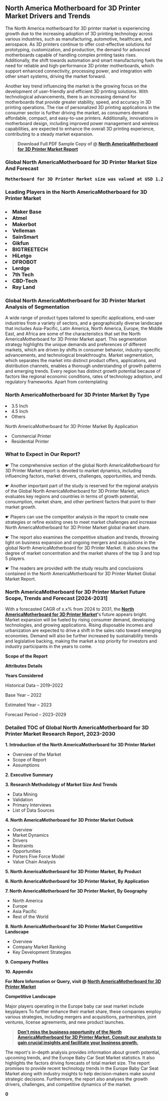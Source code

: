 <p> <h2>North America Motherboard for 3D Printer Market Drivers and Trends</h2><p>The North America motherboard for 3D printer market is experiencing growth due to the increasing adoption of 3D printing technology across various industries, such as manufacturing, automotive, healthcare, and aerospace. As 3D printers continue to offer cost-effective solutions for prototyping, customization, and production, the demand for advanced motherboards capable of handling complex printing tasks rises. Additionally, the shift towards automation and smart manufacturing fuels the need for reliable and high-performance 3D printer motherboards, which support enhanced connectivity, processing power, and integration with other smart systems, driving the market forward.</p><p>Another key trend influencing the market is the growing focus on the development of user-friendly and efficient 3D printing solutions. With technological advancements, there is an increasing demand for motherboards that provide greater stability, speed, and accuracy in 3D printing operations. The rise of personalized 3D printing applications in the consumer sector is further driving the market, as consumers demand affordable, compact, and easy-to-use printers. Additionally, innovations in motherboard design, including improved power management and wireless capabilities, are expected to enhance the overall 3D printing experience, contributing to a steady market expansion.</p></p><blockquote id="" class=""><strong>Download Full PDF Sample Copy of @&nbsp;<a href="https://www.verifiedmarketreports.com/download-sample/?rid=412036&utm_source=GitHub-Jan&utm_medium=258" target="_blank">North AmericaMotherboard for 3D Printer Market Report</a>&nbsp;&nbsp;</strong></blockquote><h3 id="" class=""><strong>Global&nbsp;North AmericaMotherboard for 3D Printer Market Size And Forecast</strong></h3><pre class="reader-text-block__code-block"><strong>Motherboard for 3D Printer Market size was valued at USD 1.2 Billion in 2022 and is projected to reach USD 3.5 Billion by 2030, growing at a CAGR of 15.5% from 2024 to 2030.</strong></pre><h3 id="" class="">Leading Players in the&nbsp;North AmericaMotherboard for 3D Printer Market</h3><h3 class=""></Li><Li>Maker Base</Li><Li> Atmel</Li><Li> Makerbot</Li><Li> Velleman</Li><Li> SainSmart</Li><Li> Gikfun</Li><Li> BIGTREETECH</Li><Li> HiLetgo</Li><Li> DFROBOT</Li><Li> Lerdge</Li><Li> 7th Tech</Li><Li> CBD-Tech</Li><Li> Ray Land</h3><h3 id="" class="">Global&nbsp;North AmericaMotherboard for 3D Printer Market Analysis of Segmentation</h3><p id="" class="">A wide range of product types tailored to specific applications, end-user industries from a variety of sectors, and a geographically diverse landscape that includes Asia-Pacific, Latin America, North America, Europe, the Middle East, and Africa are some of the characteristics that set the North AmericaMotherboard for 3D Printer Market apart. This segmentation strategy highlights the unique demands and preferences of different markets, which are driven by shifts in consumer behavior, industry-specific advancements, and technological breakthroughs. Market segmentation, which separates the market into distinct product offers, applications, and distribution channels, enables a thorough understanding of growth patterns and emerging trends. Every region has distinct growth potential because of factors like regional economic conditions, rates of technology adoption, and regulatory frameworks. Apart from contemplating</p><h3 id="" class="">North AmericaMotherboard for 3D Printer Market&nbsp;By Type</h3><p></Li><Li>3.5 Inch</Li><Li> 4.5 Inch</Li><Li> Others</p><div class="" data-test-id=""><p>North AmericaMotherboard for 3D Printer Market&nbsp;By Application</p></div><p class=""></Li><Li>Commercial Printer</Li><Li> Residential Printer</p><div class="" data-test-id=""><h3><span class="">What to Expect in Our Report?</span></h3></div><div class="" data-test-id=""><p><span class="">☛ The comprehensive section of the global North AmericaMotherboard for 3D Printer Market report is devoted to market dynamics, including influencing factors, market drivers, challenges, opportunities, and trends.</span></p></div><div class="" data-test-id=""><p><span class="">☛ Another important part of the study is reserved for the regional analysis of the Global North AmericaMotherboard for 3D Printer Market, which evaluates key regions and countries in terms of growth potential, consumption, market share, and other pertinent factors that point to their market growth.</span></p></div><div class="" data-test-id=""><p><span class="">☛ Players can use the competitor analysis in the report to create new strategies or refine existing ones to meet market challenges and increase North AmericaMotherboard for 3D Printer Market global market share.</span></p></div><div class="" data-test-id=""><p><span class="">☛ The report also examines the competitive situation and trends, throwing light on business expansion and ongoing mergers and acquisitions in the global North AmericaMotherboard for 3D Printer Market. It also shows the degree of market concentration and the market shares of the top 3 and top 5 players.</span></p></div><div class="" data-test-id=""><p><span class="">☛ The readers are provided with the study results and conclusions contained in the North AmericaMotherboard for 3D Printer Market Global Market Report.</span></p></div><div class="" data-test-id=""><h3><span class="">North AmericaMotherboard for 3D Printer Market Future Scope, Trends and Forecast [2024-2031]</span></h3></div><div class="" data-test-id=""><p><span class="">With a forecasted CAGR of x.x% from 2024 to 2031, the <strong><a href="https://www.verifiedmarketreports.com/download-sample/?rid=412036&utm_source=GitHub-Jan&utm_medium=258" target="_blank">North AmericaMotherboard for 3D Printer Market</a>'</strong>s future appears bright. Market expansion will be fueled by rising consumer demand, developing technologies, and growing applications. Rising disposable incomes and urbanization are expected to drive a shift in the sales ratio toward emerging economies. Demand will also be further increased by sustainability trends and legislative backing, making the market a top priority for investors and industry participants in the years to come.</span></p><p id="ember66" class="ember-view reader-text-block__paragraph"><strong>Scope of the Report</strong></p><p id="ember67" class="ember-view reader-text-block__paragraph"><strong>Attributes Details</strong></p><p id="ember68" class="ember-view reader-text-block__paragraph"><strong>Years Considered</strong></p><p id="ember69" class="ember-view reader-text-block__paragraph">Historical Data &ndash; 2019&ndash;2022</p><p id="ember70" class="ember-view reader-text-block__paragraph">Base Year &ndash; 2022</p><p id="ember71" class="ember-view reader-text-block__paragraph">Estimated Year &ndash; 2023</p><p id="ember72" class="ember-view reader-text-block__paragraph">Forecast Period &ndash; 2023&ndash;2029</p></div><h3 id="" class="">Detailed TOC of Global North AmericaMotherboard for 3D Printer Market Research Report, 2023-2030</h3><p id="" class=""><strong>1. Introduction of the North AmericaMotherboard for 3D Printer Market</strong></p><ul><li>Overview of the Market</li><li>Scope of Report</li><li>Assumptions</li></ul><p id="" class=""><strong>2. Executive Summary</strong></p><p id="" class=""><strong>3. Research Methodology of Market Size And Trends</strong></p><ul><li>Data Mining</li><li>Validation</li><li>Primary Interviews</li><li>List of Data Sources</li></ul><p id="" class=""><strong>4. North AmericaMotherboard for 3D Printer Market Outlook</strong></p><ul><li>Overview</li><li>Market Dynamics</li><li>Drivers</li><li>Restraints</li><li>Opportunities</li><li>Porters Five Force Model</li><li>Value Chain Analysis</li></ul><p id="" class=""><strong>5. North AmericaMotherboard for 3D Printer Market, By Product</strong></p><p id="" class=""><strong>6. North AmericaMotherboard for 3D Printer Market, By Application</strong></p><p id="" class=""><strong>7. North AmericaMotherboard for 3D Printer Market, By Geography</strong></p><ul><li>North America</li><li>Europe</li><li>Asia Pacific</li><li>Rest of the World</li></ul><p id="" class=""><strong>8. North AmericaMotherboard for 3D Printer Market Competitive Landscape</strong></p><ul><li>Overview</li><li>Company Market Ranking</li><li>Key Development Strategies</li></ul><p id="" class=""><strong>9. Company Profiles</strong></p><p id="" class=""><strong>10. Appendix</strong></p><p><strong>For More Information or Query, visit&nbsp;@ <a href="https://www.verifiedmarketreports.com/product/motherboard-for-3d-printer-market/" target="_blank">North AmericaMotherboard for 3D Printer Market</a></strong></p><p id="ember61" class="ember-view reader-text-block__paragraph"><strong>Competitive Landscape</strong></p><p id="ember62" class="ember-view reader-text-block__paragraph">Major players operating in the Europe baby car seat market include keyplayers To further enhance their market share, these companies employ various strategies, including mergers and acquisitions, partnerships, joint ventures, license agreements, and new product launches.</p><blockquote id="ember63" class="ember-view reader-text-block__blockquote"><strong><a href="https://www.verifiedmarketreports.com/download-sample/?rid=412036&utm_source=GitHub-Jan&utm_medium=258" target="_blank">Don&rsquo;t miss the business opportunity of the North AmericaMotherboard for 3D Printer Market. Consult our analysts to gain crucial insights and facilitate your business growth.</a></strong></blockquote><p id="ember64" class="ember-view reader-text-block__paragraph">The report's in-depth analysis provides information about growth potential, upcoming trends, and the Europe Baby Car Seat Market statistics. It also highlights the factors driving forecasts of total market size. The report promises to provide recent technology trends in the Europe Baby Car Seat Market along with industry insights to help decision-makers make sound strategic decisions. Furthermore, the report also analyses the growth drivers, challenges, and competitive dynamics of the market.</p><p class="ember-view reader-text-block__paragraph"><strong>0</strong></p>
